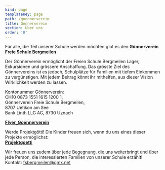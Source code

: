 ```yaml
---
kind: page
templateKey: page
path: /goennerverein
title: Gönnerverein
section: Über uns
order: '0'
---
```

Für alle, die Teil unserer Schule werden möchten gibt es den **Gönnerverein Freie Schule Bergmeilen**

Der Gönnerverein ermöglicht der Freien Schule Bergmeilen Lager, Exkursionen und grössere Anschaffung. Das grösste Ziel des Gönnervereins ist es jedoch, Schulplätze für Familien mit tiefem Einkommen zu vergünstigen. Mit jedem Beitrag könnt ihr mithelfen, aus dieser Vision Wirklichkeit werden zu lassen.

Kontonummer Gönnerverein:\
CH10 0873 1551 1615 1200 1, \
Gönnerverein Freie Schule Bergmeilen, \
8707 Uetikon am See\
Bank Linth LLG AG, 8730 Uznach

**[Flyer_Goennerverein](http://www.fsbergmeilen.ch/wp-content/uploads/2015/02/Flyer_Goennerverein.pdf)**

Werde Projektgötti! Die Kinder freuen sich, wenn du uns eines dieser Projekte ermöglichst:\
**[Projektgoetti](http://www.fsbergmeilen.ch/wp-content/uploads/2015/02/Projektgoetti.pdf)**

Wir freuen uns zudem über jede Begegnung, die uns weiterbringt und über jede Person, die interessierten Familien von unserer Schule erzählt!\
Kontakt: fsbergmeilen@gmx.net
